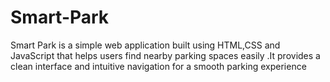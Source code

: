 # Smart-Park
Smart Park is a simple web application built using HTML,CSS and JavaScript that helps users find nearby parking spaces easily .It provides a clean interface and intuitive navigation for a smooth parking experience 
